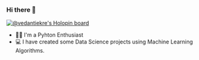 ### Hi there 👋
[![@vedantiekre's Holopin board](https://holopin.me/vedantiekre)](https://holopin.io/@vedantiekre)

- 🧑‍💻 I'm a Pyhton Enthusiast 
- 💻 I have created some Data Science projects using Machine Learning Algorithms.

<!--
**vedanti-github/vedanti-github** is a ✨ _special_ ✨ repository because its `README.md` (this file) appears on your GitHub profile.

Here are some ideas to get you started:

- 🔭 I’m currently working on ...
- 🌱 I’m currently learning ...
- 👯 I’m looking to collaborate on ...
- 🤔 I’m looking for help with ...
- 💬 Ask me about ...
- 📫 How to reach me: ...
- 😄 Pronouns: ...
- ⚡ Fun fact: ...
-->
